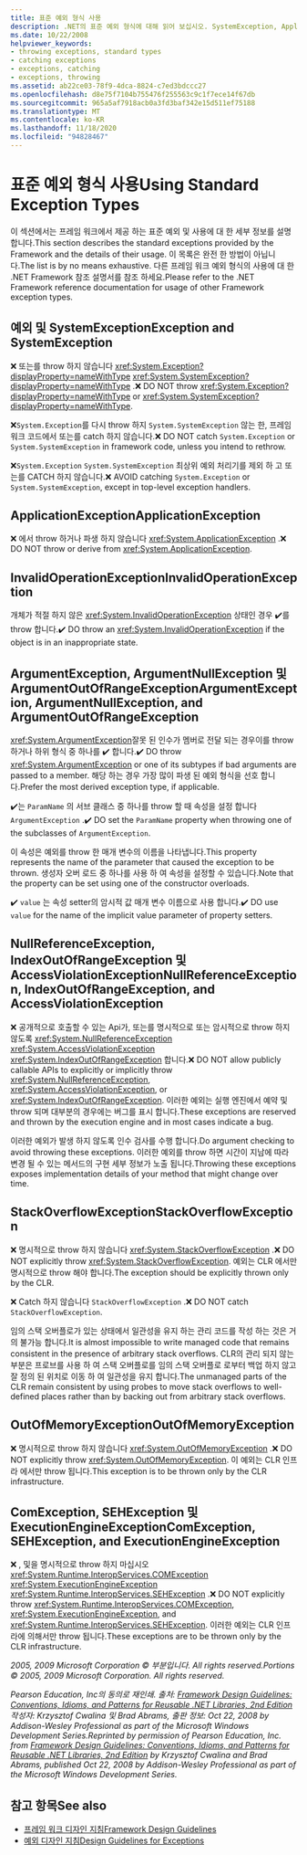 ```yaml
---
title: 표준 예외 형식 사용
description: .NET의 표준 예외 형식에 대해 읽어 보십시오. SystemException, ApplicationException, ArgumentException, ComException 등에 대해 알아보세요.
ms.date: 10/22/2008
helpviewer_keywords:
- throwing exceptions, standard types
- catching exceptions
- exceptions, catching
- exceptions, throwing
ms.assetid: ab22ce03-78f9-4dca-8824-c7ed3bdccc27
ms.openlocfilehash: d8e75f7104b755476f255563c9c1f7ece14f67db
ms.sourcegitcommit: 965a5af7918acb0a3fd3baf342e15d511ef75188
ms.translationtype: MT
ms.contentlocale: ko-KR
ms.lasthandoff: 11/18/2020
ms.locfileid: "94828467"
---
```

# <a name="using-standard-exception-types"></a><span data-ttu-id="5e598-104">표준 예외 형식 사용</span><span class="sxs-lookup"><span data-stu-id="5e598-104">Using Standard Exception Types</span></span>
<span data-ttu-id="5e598-105">이 섹션에서는 프레임 워크에서 제공 하는 표준 예외 및 사용에 대 한 세부 정보를 설명 합니다.</span><span class="sxs-lookup"><span data-stu-id="5e598-105">This section describes the standard exceptions provided by the Framework and the details of their usage.</span></span> <span data-ttu-id="5e598-106">이 목록은 완전 한 방법이 아닙니다.</span><span class="sxs-lookup"><span data-stu-id="5e598-106">The list is by no means exhaustive.</span></span> <span data-ttu-id="5e598-107">다른 프레임 워크 예외 형식의 사용에 대 한 .NET Framework 참조 설명서를 참조 하세요.</span><span class="sxs-lookup"><span data-stu-id="5e598-107">Please refer to the .NET Framework reference documentation for usage of other Framework exception types.</span></span>

## <a name="exception-and-systemexception"></a><span data-ttu-id="5e598-108">예외 및 SystemException</span><span class="sxs-lookup"><span data-stu-id="5e598-108">Exception and SystemException</span></span>
 <span data-ttu-id="5e598-109">❌ 또는를 throw 하지 않습니다 <xref:System.Exception?displayProperty=nameWithType> <xref:System.SystemException?displayProperty=nameWithType> .</span><span class="sxs-lookup"><span data-stu-id="5e598-109">❌ DO NOT throw <xref:System.Exception?displayProperty=nameWithType> or <xref:System.SystemException?displayProperty=nameWithType>.</span></span>

 <span data-ttu-id="5e598-110">❌`System.Exception`를 다시 throw 하지 `System.SystemException` 않는 한, 프레임 워크 코드에서 또는를 catch 하지 않습니다.</span><span class="sxs-lookup"><span data-stu-id="5e598-110">❌ DO NOT catch `System.Exception` or `System.SystemException` in framework code, unless you intend to rethrow.</span></span>

 <span data-ttu-id="5e598-111">❌`System.Exception` `System.SystemException` 최상위 예외 처리기를 제외 하 고 또는를 CATCH 하지 않습니다.</span><span class="sxs-lookup"><span data-stu-id="5e598-111">❌ AVOID catching `System.Exception` or `System.SystemException`, except in top-level exception handlers.</span></span>

## <a name="applicationexception"></a><span data-ttu-id="5e598-112">ApplicationException</span><span class="sxs-lookup"><span data-stu-id="5e598-112">ApplicationException</span></span>
 <span data-ttu-id="5e598-113">❌ 에서 throw 하거나 파생 하지 않습니다 <xref:System.ApplicationException> .</span><span class="sxs-lookup"><span data-stu-id="5e598-113">❌ DO NOT throw or derive from <xref:System.ApplicationException>.</span></span>

## <a name="invalidoperationexception"></a><span data-ttu-id="5e598-114">InvalidOperationException</span><span class="sxs-lookup"><span data-stu-id="5e598-114">InvalidOperationException</span></span>
 <span data-ttu-id="5e598-115">개체가 적절 하지 않은 <xref:System.InvalidOperationException> 상태인 경우 ✔️를 throw 합니다.</span><span class="sxs-lookup"><span data-stu-id="5e598-115">✔️ DO throw an <xref:System.InvalidOperationException> if the object is in an inappropriate state.</span></span>

## <a name="argumentexception-argumentnullexception-and-argumentoutofrangeexception"></a><span data-ttu-id="5e598-116">ArgumentException, ArgumentNullException 및 ArgumentOutOfRangeException</span><span class="sxs-lookup"><span data-stu-id="5e598-116">ArgumentException, ArgumentNullException, and ArgumentOutOfRangeException</span></span>
 <span data-ttu-id="5e598-117"><xref:System.ArgumentException>잘못 된 인수가 멤버로 전달 되는 경우이를 throw 하거나 하위 형식 중 하나를 ✔️ 합니다.</span><span class="sxs-lookup"><span data-stu-id="5e598-117">✔️ DO throw <xref:System.ArgumentException> or one of its subtypes if bad arguments are passed to a member.</span></span> <span data-ttu-id="5e598-118">해당 하는 경우 가장 많이 파생 된 예외 형식을 선호 합니다.</span><span class="sxs-lookup"><span data-stu-id="5e598-118">Prefer the most derived exception type, if applicable.</span></span>

 <span data-ttu-id="5e598-119">✔️는 `ParamName` 의 서브 클래스 중 하나를 throw 할 때 속성을 설정 합니다 `ArgumentException` .</span><span class="sxs-lookup"><span data-stu-id="5e598-119">✔️ DO set the `ParamName` property when throwing one of the subclasses of `ArgumentException`.</span></span>

 <span data-ttu-id="5e598-120">이 속성은 예외를 throw 한 매개 변수의 이름을 나타냅니다.</span><span class="sxs-lookup"><span data-stu-id="5e598-120">This property represents the name of the parameter that caused the exception to be thrown.</span></span> <span data-ttu-id="5e598-121">생성자 오버 로드 중 하나를 사용 하 여 속성을 설정할 수 있습니다.</span><span class="sxs-lookup"><span data-stu-id="5e598-121">Note that the property can be set using one of the constructor overloads.</span></span>

 <span data-ttu-id="5e598-122">✔️ `value` 는 속성 setter의 암시적 값 매개 변수 이름으로 사용 합니다.</span><span class="sxs-lookup"><span data-stu-id="5e598-122">✔️ DO use `value` for the name of the implicit value parameter of property setters.</span></span>

## <a name="nullreferenceexception-indexoutofrangeexception-and-accessviolationexception"></a><span data-ttu-id="5e598-123">NullReferenceException, IndexOutOfRangeException 및 AccessViolationException</span><span class="sxs-lookup"><span data-stu-id="5e598-123">NullReferenceException, IndexOutOfRangeException, and AccessViolationException</span></span>
 <span data-ttu-id="5e598-124">❌ 공개적으로 호출할 수 있는 Api가, 또는를 명시적으로 또는 암시적으로 throw 하지 않도록 <xref:System.NullReferenceException> <xref:System.AccessViolationException> <xref:System.IndexOutOfRangeException> 합니다.</span><span class="sxs-lookup"><span data-stu-id="5e598-124">❌ DO NOT allow publicly callable APIs to explicitly or implicitly throw <xref:System.NullReferenceException>, <xref:System.AccessViolationException>, or <xref:System.IndexOutOfRangeException>.</span></span> <span data-ttu-id="5e598-125">이러한 예외는 실행 엔진에서 예약 및 throw 되며 대부분의 경우에는 버그를 표시 합니다.</span><span class="sxs-lookup"><span data-stu-id="5e598-125">These exceptions are reserved and thrown by the execution engine and in most cases indicate a bug.</span></span>

 <span data-ttu-id="5e598-126">이러한 예외가 발생 하지 않도록 인수 검사를 수행 합니다.</span><span class="sxs-lookup"><span data-stu-id="5e598-126">Do argument checking to avoid throwing these exceptions.</span></span> <span data-ttu-id="5e598-127">이러한 예외를 throw 하면 시간이 지남에 따라 변경 될 수 있는 메서드의 구현 세부 정보가 노출 됩니다.</span><span class="sxs-lookup"><span data-stu-id="5e598-127">Throwing these exceptions exposes implementation details of your method that might change over time.</span></span>

## <a name="stackoverflowexception"></a><span data-ttu-id="5e598-128">StackOverflowException</span><span class="sxs-lookup"><span data-stu-id="5e598-128">StackOverflowException</span></span>
 <span data-ttu-id="5e598-129">❌ 명시적으로 throw 하지 않습니다 <xref:System.StackOverflowException> .</span><span class="sxs-lookup"><span data-stu-id="5e598-129">❌ DO NOT explicitly throw <xref:System.StackOverflowException>.</span></span> <span data-ttu-id="5e598-130">예외는 CLR 에서만 명시적으로 throw 해야 합니다.</span><span class="sxs-lookup"><span data-stu-id="5e598-130">The exception should be explicitly thrown only by the CLR.</span></span>

 <span data-ttu-id="5e598-131">❌ Catch 하지 않습니다 `StackOverflowException` .</span><span class="sxs-lookup"><span data-stu-id="5e598-131">❌ DO NOT catch `StackOverflowException`.</span></span>

 <span data-ttu-id="5e598-132">임의 스택 오버플로가 있는 상태에서 일관성을 유지 하는 관리 코드를 작성 하는 것은 거의 불가능 합니다.</span><span class="sxs-lookup"><span data-stu-id="5e598-132">It is almost impossible to write managed code that remains consistent in the presence of arbitrary stack overflows.</span></span> <span data-ttu-id="5e598-133">CLR의 관리 되지 않는 부분은 프로브를 사용 하 여 스택 오버플로를 임의 스택 오버플로 로부터 백업 하지 않고 잘 정의 된 위치로 이동 하 여 일관성을 유지 합니다.</span><span class="sxs-lookup"><span data-stu-id="5e598-133">The unmanaged parts of the CLR remain consistent by using probes to move stack overflows to well-defined places rather than by backing out from arbitrary stack overflows.</span></span>

## <a name="outofmemoryexception"></a><span data-ttu-id="5e598-134">OutOfMemoryException</span><span class="sxs-lookup"><span data-stu-id="5e598-134">OutOfMemoryException</span></span>
 <span data-ttu-id="5e598-135">❌ 명시적으로 throw 하지 않습니다 <xref:System.OutOfMemoryException> .</span><span class="sxs-lookup"><span data-stu-id="5e598-135">❌ DO NOT explicitly throw <xref:System.OutOfMemoryException>.</span></span> <span data-ttu-id="5e598-136">이 예외는 CLR 인프라 에서만 throw 됩니다.</span><span class="sxs-lookup"><span data-stu-id="5e598-136">This exception is to be thrown only by the CLR infrastructure.</span></span>

## <a name="comexception-sehexception-and-executionengineexception"></a><span data-ttu-id="5e598-137">ComException, SEHException 및 ExecutionEngineException</span><span class="sxs-lookup"><span data-stu-id="5e598-137">ComException, SEHException, and ExecutionEngineException</span></span>
 <span data-ttu-id="5e598-138">❌ , 및을 명시적으로 throw 하지 마십시오 <xref:System.Runtime.InteropServices.COMException>  <xref:System.ExecutionEngineException> <xref:System.Runtime.InteropServices.SEHException> .</span><span class="sxs-lookup"><span data-stu-id="5e598-138">❌ DO NOT explicitly throw <xref:System.Runtime.InteropServices.COMException>,  <xref:System.ExecutionEngineException>, and <xref:System.Runtime.InteropServices.SEHException>.</span></span> <span data-ttu-id="5e598-139">이러한 예외는 CLR 인프라에 의해서만 throw 됩니다.</span><span class="sxs-lookup"><span data-stu-id="5e598-139">These exceptions are to be thrown only by the CLR infrastructure.</span></span>

 <span data-ttu-id="5e598-140">*2005, 2009 Microsoft Corporation © 부분입니다. All rights reserved.*</span><span class="sxs-lookup"><span data-stu-id="5e598-140">*Portions © 2005, 2009 Microsoft Corporation. All rights reserved.*</span></span>

 <span data-ttu-id="5e598-141">*Pearson Education, Inc의 동의로 재인쇄. 출처: [Framework Design Guidelines: Conventions, Idioms, and Patterns for Reusable .NET Libraries, 2nd Edition](https://www.informit.com/store/framework-design-guidelines-conventions-idioms-and-9780321545619) 작성자: Krzysztof Cwalina 및 Brad Abrams, 출판 정보: Oct 22, 2008 by Addison-Wesley Professional as part of the Microsoft Windows Development Series.*</span><span class="sxs-lookup"><span data-stu-id="5e598-141">*Reprinted by permission of Pearson Education, Inc. from [Framework Design Guidelines: Conventions, Idioms, and Patterns for Reusable .NET Libraries, 2nd Edition](https://www.informit.com/store/framework-design-guidelines-conventions-idioms-and-9780321545619) by Krzysztof Cwalina and Brad Abrams, published Oct 22, 2008 by Addison-Wesley Professional as part of the Microsoft Windows Development Series.*</span></span>

## <a name="see-also"></a><span data-ttu-id="5e598-142">참고 항목</span><span class="sxs-lookup"><span data-stu-id="5e598-142">See also</span></span>

- [<span data-ttu-id="5e598-143">프레임 워크 디자인 지침</span><span class="sxs-lookup"><span data-stu-id="5e598-143">Framework Design Guidelines</span></span>](index.md)
- [<span data-ttu-id="5e598-144">예외 디자인 지침</span><span class="sxs-lookup"><span data-stu-id="5e598-144">Design Guidelines for Exceptions</span></span>](exceptions.md)
